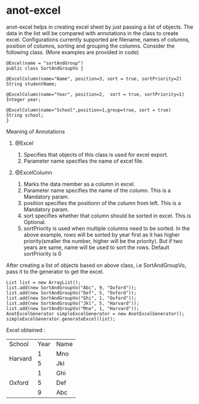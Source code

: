 # anot-excel
anot-excel helps in creating excel sheet by just passing a list of objects.
The data in the list will be compared with annotations in the class to create excel.
Configurations currently supported are filename, names of columns, position of columns, sorting and grouping the columns.
Consider the following class. (More examples are provided in code)

	@Excel(name = "sortAndGroup")
	public class SortAndGroupVo {
  
	@ExcelColumn(name="Name", position=3, sort = true, sortPriority=2)
	String studentName;
	
	@ExcelColumn(name="Year", position=2,  sort = true, sortPriority=1)
	Integer year;
	
	@ExcelColumn(name="School",position=1,group=true, sort = true)
	String school;
	}
	
Meaning of Annotations
1) @Excel
   1) Specifies that objects of this class is used for excel export. 
   2) Parameter name specifies the name of excel file.
   
   
2) @ExcelColumn
   1) Marks the data member as a column in excel.
   2) Parameter name specifies the name of the column. This is a Mandatory param.
   3) position specifies the positionn of the column from left. This is a Mandatory param.
   4) sort specifies whether that column should be sorted in excel. This is Optional.
   5) sortPriority is used when multiple columns need to be sorted. In the above example, rows will be sorted by year first as it has higher priority(smaller the number, higher will be the priority). But if two years are same, name will be used to sort the rows. Default sortPriority is 0
   
After creating a list of objects based on above class, i.e SortAndGroupVo, pass it to the generator to get the excel.
	
	List list = new ArrayList();
	list.add(new SortAndGroupVo("Abc", 9, "Oxford"));
	list.add(new SortAndGroupVo("Def", 5, "Oxford"));
	list.add(new SortAndGroupVo("Ghi", 1, "Oxford"));
	list.add(new SortAndGroupVo("Jkl", 5, "Harvard"));
	list.add(new SortAndGroupVo("Mno", 1, "Harvard"));
	AnotExcelGenerator simpleExcelGenerator = new AnotExcelGenerator();
	simpleExcelGenerator.generateExcel(list);


Excel obtained :

<table>
<tr>
	<td>School</td>
	<td>Year</td>
	<td>Name</td>
</tr>
	<tr>
		<td rowspan=2>Harvard</td>
		<td>1</td>
		<td>Mno</td>
	</tr>	
	<tr>
		<td>5</td>
		<td>Jkl</td>
	</tr>
	<tr>
		<td rowspan=3>Oxford</td>
		<td>1</td>
		<td>Ghi</td>
	</tr>
	<tr>
		<td>5</td>
		<td>Def</td>
	</tr>
	<tr>
		<td>9</td>
		<td>Abc</td>
	</tr>
</table>

